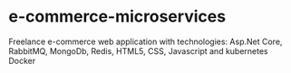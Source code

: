 # e-commerce-microservices
Freelance e-commerce web application with technologies: Asp.Net Core, RabbitMQ, MongoDb, Redis, HTML5, CSS, Javascript and kubernetes Docker
